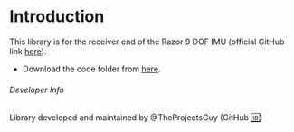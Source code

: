 # Introduction
This library is for the receiver end of the Razor 9 DOF IMU (official GitHub link [here](https://github.com/Razor-AHRS/razor-9dof-ahrs/tree/master/Arduino/Razor_AHRS)).

- Download the code folder from [here](https://minhaskamal.github.io/DownGit/#/home?url=https://github.com/Razor-AHRS/razor-9dof-ahrs/tree/master/Arduino/Razor_AHRS).

###### Developer Info
Library developed and maintained by @TheProjectsGuy (GitHub [:id:](https://github.com/TheProjectsGuy))
